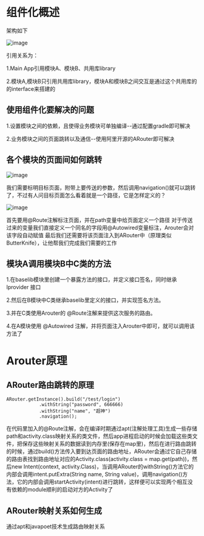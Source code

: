 # 组件化概述
架构如下

![image](https://img-blog.csdnimg.cn/20190518113654229.png "")

引用关系为：

1.Main App引用模块A、模块B、共用库library

2.模块A,模块B只引用共用库library，模块A和模块B之间交互是通过这个共用库的的interface来搭建的

## 使用组件化要解决的问题

1.设置模块之间的依赖，且使得业务模块可单独编译--通过配置gradle即可解决

2.业务模块之间的页面跳转以及通信--使用阿里开源的ARouter即可解决

## 各个模块的页面间如何跳转
![image](https://upload-images.jianshu.io/upload_images/4730487-ec1b0bdec8d25a94.png?imageMogr2/auto-orient/strip%7CimageView2/2/w/1000/format/webp "")

我们需要标明目标页面，附带上要传送的参数，然后调用navigation()就可以跳转了，不过有人问目标页面怎么看着就是一个路径，它是怎样定义的？

![image](https://upload-images.jianshu.io/upload_images/4730487-65706ddefb10d3d7.png?imageMogr2/auto-orient/strip%7CimageView2/2/w/614/format/webp "")

首先要用@Route注解标注页面，并在path变量中给页面定义一个路径
对于传送过来的变量我们直接定义一个同名的字段用@Autowired变量标注，Arouter会对该字段自动赋值
最后我们还需要将该页面注入到ARouter中（原理类似ButterKnife），让他帮我们完成我们需要的工作

## 模块A调用模块B中C类的方法
1.在baselib模块里创建一个暴露方法的接口，并定义接口签名，同时继承 Iprovider 接口

2.然后在B模块中C类继承baselib里定义的接口，并实现签名方法。

3.并在C类使用Arouter的 @Route注解来提供这次服务的路由。

4.在A模块使用 @Autowired 注解，并将页面注入Arouter中即可，就可以调用该方法了

# Arouter原理

## ARouter路由跳转的原理

```
ARouter.getInstance().build("/test/login")
            .withString("password", 666666)
            .withString("name", "超神")
            .navigation();
```

在代码里加入的@Route注解，会在编译时期通过apt(注解处理工具)生成一些存储path和activity.class映射关系的类文件，然后app进程启动的时候会加载这些类文件，把保存这些映射关系的数据读到内存里(保存在map里)，然后在进行路由跳转的时候，通过build()方法传入要到达页面的路由地址，ARouter会通过它自己存储的路由表找到路由地址对应的Activity.class(activity.class = map.get(path))，然后new Intent(context, activity.Class)，当调用ARouter的withString()方法它的内部会调用intent.putExtra(String name, String value)，调用navigation()方法，它的内部会调用startActivity(intent)进行跳转，这样便可以实现两个相互没有依赖的module顺利的启动对方的Activity了

## ARouter映射关系如何生成

通过apt和javapoet技术生成路由映射关系
